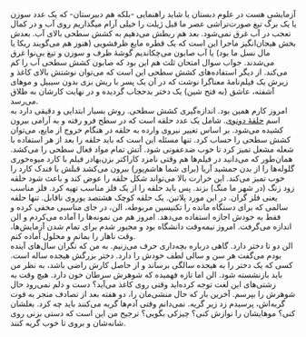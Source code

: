 <!-- 
.. title: کشش سطحی
.. slug: 2015-03-19-surface-tension
.. date: 2015-03-19 17:30:25 UTC+01:00
.. tags: 
.. category: 
.. link: 
.. description: 
.. type: text
-->

آزمایشی هست در علوم دبستان یا شاید راهنمایی -بلکه هم دبیرستان- که یک عدد سوزن یا یک برگ تیغ صورت‌تراشی عصر ما قبل ژیلت را خیلی آرام میگذاریم روی آب و در کمال تعجب در آب غرق نمی‌شود. بعد هم ربطش می‌دهیم به کشش سطحی بالای آب. بعدش بخش هیجان‌انگیز ماجرا این است که یک قطره مایع ظرفشویی (هنوز هم می‌گویند ریکا یا مال نسل ما بود) یا آب صابون می‌چکاندیم گوشهٔ ظرف و سوزن و تیغ بی‌نوا غرق می‌شدند. جواب سوال امتحان ثلث هم این بود که صابون کشش سطحی آب را کم می‌کند. از دیگر استفاده‌های کشش سطحی این است که می‌توان نوشتش بالای کاغذ و زیرش یک فیلم‌نامهٔ معناگرا نوشت که در آن یک پسر با ریش بزی بدون سیبیل و موهای آشفته، عاشق (به فتح شین) یک دختر بدحجاب گردیده و در نهایت کارشان به طلاق می‌رسد.  
امروز کارم همین بود. اندازه‌گیری کشش سطحی. روش بسیار ابتدایی و دقیقی دارد به اسم [حلقهٔ دونوی](http://en.wikipedia.org/wiki/Du_No%C3%BCy_ring_method). شامل یک عدد حلقه است که در سطح فرو رفته و به آرامی بیرون کشیده می‌شود. بر اساس تغییر نیروی وارده به حلقه در هنگام خروج از مایع، می‌توان کشش سطحی را حساب کرد. تنها مسئله این است که باید حلقه را بعد از هر استفاده با شعله مشعل تمیز کرد تا خوب ضدعفونی شود. آتش تمام مواد فعال سطحی را می‌کشد. همان‌طور که می‌دانید در فیلم‌ها هم وقتی نامزد کاراکتر بزن‌بهادر فیلم با کارد میوه‌خوری گلوله‌ها را از بدن جمشید آریا (برای شما هاشم‌پور) بیرون می‌کشد قبلش با فندک کارد را خوب تمیز می‌کند. این حرارت بالا می‌تواند شکل حلقه را عوض کند و باعث شود حلقه زود زنگ (در شهر ما منگ) بزند. پس باید حلقه را از یک فلز مناسب تهیه کرد. فلز مناسب یعنی فلز گران. در این مورد پلاتین. یک حلقه کوچک هشتصد یوروی ناقابل. تنها حلقه سالمی که برای دستگاه مانده را تکنیسین مربوطه، الن، در جای مناسبی مخفی کرده و فقط به خودش اجازه استفاده می‌دهد. امروز هم من نمونه‌ها را آماده می‌کردم و الن اندازه می‌گرفت. امروز نیمه‌وقت دانشگاه بود و مجبور شدم برای تمام شدن آزمایش‌ها، وقت ناهار را بمانم و محلول آماده کنم.  
الن دو تا دختر دارد. گاهی درباره بچه‌داری حرف می‌زنیم. به من که نگران سال‌های آینده بودم می‌گفت هر سن و سالی لطف خودش را دارد. دختر بزرگش هیجده ساله است. کسی که یک دختر را به هیجده سالگی برساند و از حاصل کارش راضی باشد، به نظر من باید بازنشسته شود. الن اما تازه فهمیده که شوهرش سرطان خون دارد. هیچ وقت به زشتی‌های این لغت توجه کرده‌اید وقتی روی کاغذ می‌آید؟ دست و دلم نمی‌رود حال شوهرش را بپرسم. آخرین بار که حال منشی‌مان را، دو هفته بعد از تصادف منجر به فوت گربه‌اش، پرسیدم زد زیر گریه. نمی‌دانم وقتی آدم‌ها گریه می‌کنند باید چه کرد. بغلشان کنی؟ موهایشان را نوازش کنی؟ چیزکی بگویی؟ ترجیح من این است که دستی بزنی روی شانه‌شان و بروی تا خوب گریه کنند.
